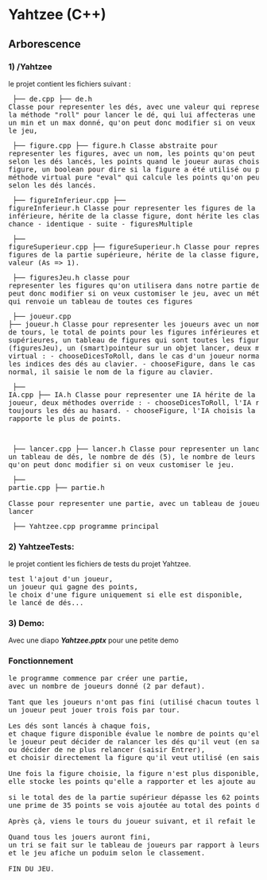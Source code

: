 # Yahtzee (C++)

## Arborescence
### 1) /Yahtzee
le projet contient les fichiers suivant :
	<pre>
	├── de.cpp
	├── de.h
		Classe pour representer les dés,
		avec une valeur qui represente sa face,
		la méthode "roll" pour lancer le dé,
		qui lui affecteras une valeur entre un min et un max donné,
		qu'on peut donc modifier si on veux customiser le jeu,
	</pre>
	<pre>
	├── figure.cpp
	├── figure.h
		Classe abstraite pour representer les figures,
		avec un nom,
		les points qu'on peut rapporter selon les dés lancés,
		les points quand le joueur auras choisis la figure,
		un boolean pour dire si la figure a été utilisé ou pas,
		une méthode virtual pure "eval" qui calcule les points qu'on peut rapporter selon les dés lancés.
	</pre>
	<pre>
	├── figureInferieur.cpp
	├── figureInferieur.h
		Classe pour representer les figures de la partie inférieure,
		hérite de la classe figure,
		dont hérite les classes :
			- chance
			- identique
			- suite
			- figuresMultiple
	</pre>
	<pre>
	├── figureSuperieur.cpp
	├── figureSuperieur.h
		Classe pour representer les figures de la partie supérieure,
		hérite de la classe figure,
		avec une valeur (As => 1).
	</pre>
	<pre>
	├── figuresJeu.h
		classe pour representer les figures qu'on utilisera dans notre partie de jeu,
		qu'on peut donc modifier si on veux customiser le jeu,
		avec un méthode static qui renvoie un tableau de toutes ces figures
	</pre>
	<pre>
	├── joueur.cpp
	├── joueur.h
		Classe pour representer les joueurs
		avec un nom,
		le nombre de tours,
		le total de points pour les figures inférieures et supérieures,
		un tableau de figures qui sont toutes les figures du jeu (figuresJeu),
		un (smart)pointeur sur un objet lancer,
		deux méthodes virtual :
			- chooseDicesToRoll, dans le cas d'un joueur normal, il saisie les indices des dés au clavier.
			- chooseFigure, dans le cas d'un joueur normal, il saisie le nom de la figure au clavier.
	</pre>
	<pre>
	├── IA.cpp
	├── IA.h
		Classe pour representer une IA
		hérite de la classe joueur,
		deux méthodes override :
			 - chooseDicesToRoll, l'IA relance toujours les dés au hasard.
			 - chooseFigure, l'IA choisis la figure qui rapporte le plus de points.
	</pre>	
	<pre>
	├── lancer.cpp
	├── lancer.h
		Classe pour representer un lancer
		avec un tableau de dés,
		le nombre de dés (5),
		le nombre de leurs faces (6),
		qu'on peut donc modifier si on veux customiser le jeu.
	</pre>
	<pre>
	├── partie.cpp
	├── partie.h	
		Classe pour representer une partie,
		avec un tableau de joueur et un lancer
	</pre>
	<pre>
	├── Yahtzee.cpp
		programme principal
	</pre>

### 2) YahtzeeTests:
le projet contient les fichiers de tests du projet Yahtzee.
<pre>
test l'ajout d'un joueur,
un joueur qui gagne des points,
le choix d'une figure uniquement si elle est disponible,
le lancé de dés...
</pre>

### 3) Demo:

Avec une diapo ***Yahtzee.pptx*** pour une petite demo 


### Fonctionnement
<pre>
le programme commence par créer une partie,
avec un nombre de joueurs donné (2 par defaut).

Tant que les joueurs n'ont pas fini (utilisé chacun toutes leurs figures),
un joueur peut jouer trois fois par tour.

Les dés sont lancés à chaque fois,
et chaque figure disponible évalue le nombre de points qu'elle peut rapporter selon les dés,
le joueur peut décider de ralancer les dés qu'il veut (en saisissant leurs indices),
ou décider de ne plus relancer (saisir Entrer),
et choisir directement la figure qu'il veut utilisé (en saisissant son nom).

Une fois la figure choisie, la figure n'est plus disponible,
elle stocke les points qu'elle a rapporter et les ajoute au total de points du joueur.

si le total des de la partie supérieur dépasse les 62 points,
une prime de 35 points se vois ajoutée au total des points du joueur.

Après çà, viens le tours du joueur suivant, et il refait le même sénario.

Quand tous les jouers auront fini,
un tri se fait sur le tableau de joueurs par rapport à leurs total de points,
et le jeu afiche un poduim selon le classement.

FIN DU JEU.
</pre>





